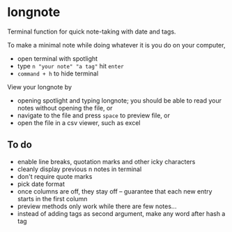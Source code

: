 # longnote
Terminal function for quick note-taking with date and tags.

To make a minimal note while doing whatever it is you do on your computer, 
- open terminal with spotlight
- type `n "your note" "a tag"` hit `enter`
- `command + h` to hide terminal

View your longnote by
- opening spotlight and typing longnote; you should be able to read your notes without opening the file, or
- navigate to the file and press `space` to preview file, or
- open the file in a csv viewer, such as excel

## To do
- enable line breaks, quotation marks and other icky characters
- cleanly display previous n notes in terminal
- don't require quote marks
- pick date format
- once columns are off, they stay off – guarantee that each new entry starts in the first column
- preview methods only work while there are few notes...
- instead of adding tags as second argument, make any word after hash a tag
